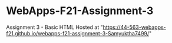 # WebApps-F21-Assignment-3
Assignment 3 - Basic HTML
Hosted at "https://44-563-webapps-f21.github.io/webapps-f21-assignment-3-Samyuktha7499/"